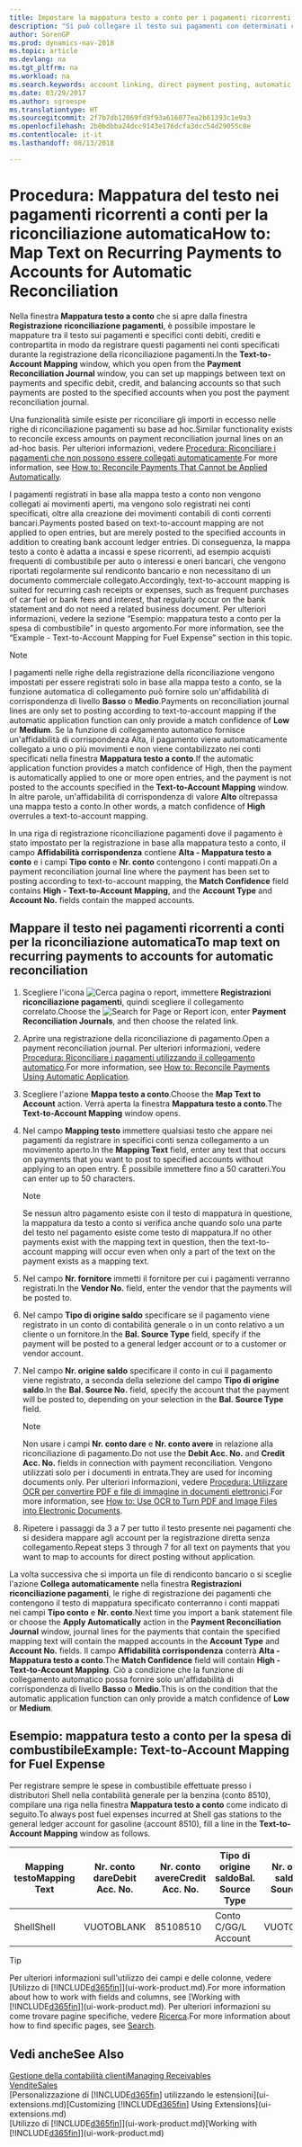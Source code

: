 ```yaml
---
title: Impostare la mappatura testo a conto per i pagamenti ricorrenti | Documenti Microsoft
description: "Si può collegare il testo sui pagamenti con determinati conti, in modo che i pagamenti vengano registrati nei conti quando si effettua la registrazione riconciliazione pagamenti."
author: SorenGP
ms.prod: dynamics-nav-2018
ms.topic: article
ms.devlang: na
ms.tgt_pltfrm: na
ms.workload: na
ms.search.keywords: account linking, direct payment posting, automatic payment processing, reconcile payment, recurring expense, recurring cash receipt
ms.date: 03/29/2017
ms.author: sgroespe
ms.translationtype: HT
ms.sourcegitcommit: 2f7b7db12069fd9f93a616077ea2b61393c1e9a3
ms.openlocfilehash: 2b0bdbba24dcc9143e176dcfa3dcc54d29055c8e
ms.contentlocale: it-it
ms.lasthandoff: 08/13/2018

---
```

# <a name="how-to-map-text-on-recurring-payments-to-accounts-for-automatic-reconciliation"></a><span data-ttu-id="c392e-103">Procedura: Mappatura del testo nei pagamenti ricorrenti a conti per la riconciliazione automatica</span><span class="sxs-lookup"><span data-stu-id="c392e-103">How to: Map Text on Recurring Payments to Accounts for Automatic Reconciliation</span></span>
<span data-ttu-id="c392e-104">Nella finestra **Mappatura testo a conto** che si apre dalla finestra **Registrazione riconciliazione pagamenti**, è possibile impostare le mappature tra il testo sui pagamenti e specifici conti debiti, crediti e contropartita in modo da registrare questi pagamenti nei conti specificati durante la registrazione della riconciliazione pagamenti.</span><span class="sxs-lookup"><span data-stu-id="c392e-104">In the **Text-to-Account Mapping** window, which you open from the **Payment Reconciliation Journal** window, you can set up mappings between text on payments and specific debit, credit, and balancing accounts so that such payments are posted to the specified accounts when you post the payment reconciliation journal.</span></span>

<span data-ttu-id="c392e-105">Una funzionalità simile esiste per riconciliare gli importi in eccesso nelle righe di riconciliazione pagamenti su base ad hoc.</span><span class="sxs-lookup"><span data-stu-id="c392e-105">Similar functionality exists to reconcile excess amounts on payment reconciliation journal lines on an ad-hoc basis.</span></span> <span data-ttu-id="c392e-106">Per ulteriori informazioni, vedere [Procedura: Riconciliare i pagamenti che non possono essere collegati automaticamente](receivables-how-reconcile-payments-cannot-apply-auto.md).</span><span class="sxs-lookup"><span data-stu-id="c392e-106">For more information, see [How to: Reconcile Payments That Cannot be Applied Automatically](receivables-how-reconcile-payments-cannot-apply-auto.md).</span></span>

<span data-ttu-id="c392e-107">I pagamenti registrati in base alla mappa testo a conto non vengono collegati ai movimenti aperti, ma vengono solo registrati nei conti specificati, oltre alla creazione dei movimenti contabili di conti correnti bancari.</span><span class="sxs-lookup"><span data-stu-id="c392e-107">Payments posted based on text-to-account mapping are not applied to open entries, but are merely posted to the specified accounts in addition to creating bank account ledger entries.</span></span> <span data-ttu-id="c392e-108">Di conseguenza, la mappa testo a conto è adatta a incassi e spese ricorrenti, ad esempio acquisti frequenti di combustibile per auto o interessi e oneri bancari, che vengono riportati regolarmente sul rendiconto bancario e non necessitano di un documento commerciale collegato.</span><span class="sxs-lookup"><span data-stu-id="c392e-108">Accordingly, text-to-account mapping is suited for recurring cash receipts or expenses, such as frequent purchases of car fuel or bank fees and interest, that regularly occur on the bank statement and do not need a related business document.</span></span> <span data-ttu-id="c392e-109">Per ulteriori informazioni, vedere la sezione “Esempio: mappatura testo a conto per la spesa di combustibile” in questo argomento.</span><span class="sxs-lookup"><span data-stu-id="c392e-109">For more information, see the “Example - Text-to-Account Mapping for Fuel Expense” section in this topic.</span></span>

> [!NOTE]  
>   <span data-ttu-id="c392e-110">I pagamenti nelle righe della registrazione della riconciliazione vengono impostati per essere registrati solo in base alla mappa testo a conto, se la funzione automatica di collegamento può fornire solo un'affidabilità di corrispondenza di livello **Basso** o **Medio**.</span><span class="sxs-lookup"><span data-stu-id="c392e-110">Payments on reconciliation journal lines are only set to posting according to text-to-account mapping if the automatic application function can only provide a match confidence of **Low** or **Medium**.</span></span> <span data-ttu-id="c392e-111">Se la funzione di collegamento automatico fornisce un'affidabilità di corrispondenza Alta, il pagamento viene automaticamente collegato a uno o più movimenti e non viene contabilizzato nei conti specificati nella finestra **Mappatura testo a conto**.</span><span class="sxs-lookup"><span data-stu-id="c392e-111">If the automatic application function provides a match confidence of High, then the payment is automatically applied to one or more open entries, and the payment is not posted to the accounts specified in the **Text-to-Account Mapping** window.</span></span> <span data-ttu-id="c392e-112">In altre parole, un'affidabilità di corrispondenza di valore **Alto** oltrepassa una mappa testo a conto.</span><span class="sxs-lookup"><span data-stu-id="c392e-112">In other words, a match confidence of **High** overrules a text-to-account mapping.</span></span>

<span data-ttu-id="c392e-113">In una riga di registrazione riconciliazione pagamenti dove il pagamento è stato impostato per la registrazione in base alla mappatura testo a conto, il campo **Affidabilità corrispondenza** contiene **Alta - Mappatura testo a conto** e i campi **Tipo conto** e **Nr. conto** contengono i conti mappati.</span><span class="sxs-lookup"><span data-stu-id="c392e-113">On a payment reconciliation journal line where the payment has been set to posting according to text-to-account mapping, the **Match Confidence** field contains **High - Text-to-Account Mapping**, and the **Account Type** and **Account No.** fields contain the mapped accounts.</span></span>

## <a name="to-map-text-on-recurring-payments-to-accounts-for-automatic-reconciliation"></a><span data-ttu-id="c392e-114">Mappare il testo nei pagamenti ricorrenti a conti per la riconciliazione automatica</span><span class="sxs-lookup"><span data-stu-id="c392e-114">To map text on recurring payments to accounts for automatic reconciliation</span></span>
1. <span data-ttu-id="c392e-115">Scegliere l'icona ![Cerca pagina o report](media/ui-search/search_small.png "icona Cerca pagina o report"), immettere **Registrazioni riconciliazione pagamenti**, quindi scegliere il collegamento correlato.</span><span class="sxs-lookup"><span data-stu-id="c392e-115">Choose the ![Search for Page or Report](media/ui-search/search_small.png "Search for Page or Report icon") icon, enter **Payment Reconciliation Journals**, and then choose the related link.</span></span>
2. <span data-ttu-id="c392e-116">Aprire una registrazione della riconciliazione di pagamento.</span><span class="sxs-lookup"><span data-stu-id="c392e-116">Open a payment reconciliation journal.</span></span> <span data-ttu-id="c392e-117">Per ulteriori informazioni, vedere [Procedura: Riconciliare i pagamenti utilizzando il collegamento automatico](receivables-how-reconcile-payments-auto-application.md).</span><span class="sxs-lookup"><span data-stu-id="c392e-117">For more information, see [How to: Reconcile Payments Using Automatic Application](receivables-how-reconcile-payments-auto-application.md).</span></span>
3. <span data-ttu-id="c392e-118">Scegliere l'azione **Mappa testo a conto**.</span><span class="sxs-lookup"><span data-stu-id="c392e-118">Choose the **Map Text to Account** action.</span></span> <span data-ttu-id="c392e-119">Verrà aperta la finestra **Mappatura testo a conto**.</span><span class="sxs-lookup"><span data-stu-id="c392e-119">The **Text-to-Account Mapping** window opens.</span></span>
4. <span data-ttu-id="c392e-120">Nel campo **Mapping testo** immettere qualsiasi testo che appare nei pagamenti da registrare in specifici conti senza collegamento a un movimento aperto.</span><span class="sxs-lookup"><span data-stu-id="c392e-120">In the **Mapping Text** field, enter any text that occurs on payments that you want to post to specified accounts without applying to an open entry.</span></span> <span data-ttu-id="c392e-121">È possibile immettere fino a 50 caratteri.</span><span class="sxs-lookup"><span data-stu-id="c392e-121">You can enter up to 50 characters.</span></span>

    > [!NOTE]  
   >   <span data-ttu-id="c392e-122">Se nessun altro pagamento esiste con il testo di mappatura in questione, la mappatura da testo a conto si verifica anche quando solo una parte del testo nel pagamento esiste come testo di mappatura.</span><span class="sxs-lookup"><span data-stu-id="c392e-122">If no other payments exist with the mapping text in question, then the text-to-account mapping will occur even when only a part of the text on the payment exists as a mapping text.</span></span>
5. <span data-ttu-id="c392e-123">Nel campo **Nr. fornitore** immetti il fornitore per cui i pagamenti verranno registrati.</span><span class="sxs-lookup"><span data-stu-id="c392e-123">In the **Vendor No.** field, enter the vendor that the payments will be posted to.</span></span>
6. <span data-ttu-id="c392e-124">Nel campo **Tipo di origine saldo** specificare se il pagamento viene registrato in un conto di contabilità generale o in un conto relativo a un cliente o un fornitore.</span><span class="sxs-lookup"><span data-stu-id="c392e-124">In the **Bal. Source Type** field, specify if the payment will be posted to a general ledger account or to a customer or vendor account.</span></span>
7. <span data-ttu-id="c392e-125">Nel campo **Nr. origine saldo** specificare il conto in cui il pagamento viene registrato, a seconda della selezione del campo **Tipo di origine saldo**.</span><span class="sxs-lookup"><span data-stu-id="c392e-125">In the **Bal. Source No.** field, specify the account that the payment will be posted to, depending on your selection in the **Bal. Source Type** field.</span></span>

    > [!NOTE]
    > <span data-ttu-id="c392e-126">Non usare i campi **Nr. conto dare** e **Nr. conto avere** in relazione alla riconciliazione di pagamento.</span><span class="sxs-lookup"><span data-stu-id="c392e-126">Do not use the **Debit Acc. No.** and **Credit Acc. No.** fields in connection with payment reconciliation.</span></span> <span data-ttu-id="c392e-127">Vengono utilizzati solo per i documenti in entrata.</span><span class="sxs-lookup"><span data-stu-id="c392e-127">They are used for incoming documents only.</span></span> <span data-ttu-id="c392e-128">Per ulteriori informazioni, vedere [Procedura: Utilizzare OCR per convertire PDF e file di immagine in documenti elettronici](across-how-use-ocr-pdf-images-files.md).</span><span class="sxs-lookup"><span data-stu-id="c392e-128">For more information, see [How to: Use OCR to Turn PDF and Image Files into Electronic Documents](across-how-use-ocr-pdf-images-files.md).</span></span>

8. <span data-ttu-id="c392e-129">Ripetere i passaggi da 3 a 7 per tutto il testo presente nei pagamenti che si desidera mappare agli account per la registrazione diretta senza collegamento.</span><span class="sxs-lookup"><span data-stu-id="c392e-129">Repeat steps 3 through 7 for all text on payments that you want to map to accounts for direct posting without application.</span></span>

<span data-ttu-id="c392e-130">La volta successiva che si importa un file di rendiconto bancario o si sceglie l'azione **Collega automaticamente** nella finestra **Registrazioni riconciliazione pagamenti**, le righe di registrazione dei pagamenti che contengono il testo di mappatura specificato conterranno i conti mappati nei campi **Tipo conto** e **Nr. conto**.</span><span class="sxs-lookup"><span data-stu-id="c392e-130">Next time you import a bank statement file or choose the **Apply Automatically** action in the **Payment Reconciliation Journal** window, journal lines for the payments that contain the specified mapping text will contain the mapped accounts in the **Account Type** and **Account No.** fields.</span></span> <span data-ttu-id="c392e-131">Il campo **Affidabilità corrispondenza** conterrà **Alta - Mappatura testo a conto**.</span><span class="sxs-lookup"><span data-stu-id="c392e-131">The **Match Confidence** field will contain **High - Text-to-Account Mapping**.</span></span> <span data-ttu-id="c392e-132">Ciò a condizione che la funzione di collegamento automatico possa fornire solo un'affidabilità di corrispondenza di livello **Basso** o **Medio**.</span><span class="sxs-lookup"><span data-stu-id="c392e-132">This is on the condition that the automatic application function can only provide a match confidence of **Low** or **Medium**.</span></span>

## <a name="example-text-to-account-mapping-for-fuel-expense"></a><span data-ttu-id="c392e-133">Esempio: mappatura testo a conto per la spesa di combustibile</span><span class="sxs-lookup"><span data-stu-id="c392e-133">Example: Text-to-Account Mapping for Fuel Expense</span></span>
<span data-ttu-id="c392e-134">Per registrare sempre le spese in combustibile effettuate presso i distributori Shell nella contabilità generale per la benzina (conto 8510), compilare una riga nella finestra **Mappatura testo a conto** come indicato di seguito.</span><span class="sxs-lookup"><span data-stu-id="c392e-134">To always post fuel expenses incurred at Shell gas stations to the general ledger account for gasoline (account 8510), fill a line in the **Text-to-Account Mapping** window as follows.</span></span>

| <span data-ttu-id="c392e-135">Mapping testo</span><span class="sxs-lookup"><span data-stu-id="c392e-135">Mapping Text</span></span> | <span data-ttu-id="c392e-136">Nr. conto dare</span><span class="sxs-lookup"><span data-stu-id="c392e-136">Debit Acc. No.</span></span> | <span data-ttu-id="c392e-137">Nr. conto avere</span><span class="sxs-lookup"><span data-stu-id="c392e-137">Credit Acc. No.</span></span> | <span data-ttu-id="c392e-138">Tipo di origine saldo</span><span class="sxs-lookup"><span data-stu-id="c392e-138">Bal. Source Type</span></span> | <span data-ttu-id="c392e-139">Nr. origine saldo</span><span class="sxs-lookup"><span data-stu-id="c392e-139">Bal. Source No.</span></span> |
| --- | --- | --- | --- | --- |
| <span data-ttu-id="c392e-140">Shell</span><span class="sxs-lookup"><span data-stu-id="c392e-140">Shell</span></span> |<span data-ttu-id="c392e-141">VUOTO</span><span class="sxs-lookup"><span data-stu-id="c392e-141">BLANK</span></span> |<span data-ttu-id="c392e-142">8510</span><span class="sxs-lookup"><span data-stu-id="c392e-142">8510</span></span> |<span data-ttu-id="c392e-143">Conto C/G</span><span class="sxs-lookup"><span data-stu-id="c392e-143">G/L Account</span></span> |<span data-ttu-id="c392e-144">VUOTO</span><span class="sxs-lookup"><span data-stu-id="c392e-144">BLANK</span></span> |

> [!TIP]  
>   <span data-ttu-id="c392e-145">Per ulteriori informazioni sull'utilizzo dei campi e delle colonne, vedere [Utilizzo di [!INCLUDE[d365fin](includes/d365fin_long_md.md)]](ui-work-product.md).</span><span class="sxs-lookup"><span data-stu-id="c392e-145">For more information about how to work with fields and columns, see [Working with [!INCLUDE[d365fin](includes/d365fin_long_md.md)]](ui-work-product.md).</span></span> <span data-ttu-id="c392e-146">Per ulteriori informazioni su come trovare pagine specifiche, vedere [Ricerca](ui-search.md).</span><span class="sxs-lookup"><span data-stu-id="c392e-146">For more information about how to find specific pages, see [Search](ui-search.md).</span></span>

## <a name="see-also"></a><span data-ttu-id="c392e-147">Vedi anche</span><span class="sxs-lookup"><span data-stu-id="c392e-147">See Also</span></span>
[<span data-ttu-id="c392e-148">Gestione della contabilità clienti</span><span class="sxs-lookup"><span data-stu-id="c392e-148">Managing Receivables</span></span>](receivables-manage-receivables.md)  
[<span data-ttu-id="c392e-149">Vendite</span><span class="sxs-lookup"><span data-stu-id="c392e-149">Sales</span></span>](sales-manage-sales.md)  
<span data-ttu-id="c392e-150">[Personalizzazione di [!INCLUDE[d365fin](includes/d365fin_md.md)] utilizzando le estensioni](ui-extensions.md)</span><span class="sxs-lookup"><span data-stu-id="c392e-150">[Customizing [!INCLUDE[d365fin](includes/d365fin_md.md)] Using Extensions](ui-extensions.md)</span></span>  
<span data-ttu-id="c392e-151">[Utilizzo di [!INCLUDE[d365fin](includes/d365fin_md.md)]](ui-work-product.md)</span><span class="sxs-lookup"><span data-stu-id="c392e-151">[Working with [!INCLUDE[d365fin](includes/d365fin_md.md)]](ui-work-product.md)</span></span>

